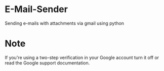 # E-Mail-Sender
Sending e-mails with attachments via gmail using python
# Note
If you're using a two-step verification in your Google account turn it off or read the Google support documentation.
